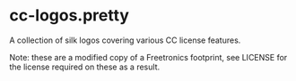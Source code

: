 cc-logos.pretty
===============

A collection of silk logos covering various CC license features.

Note: these are a modified copy of a Freetronics footprint, see
LICENSE for the license required on these as a result.
